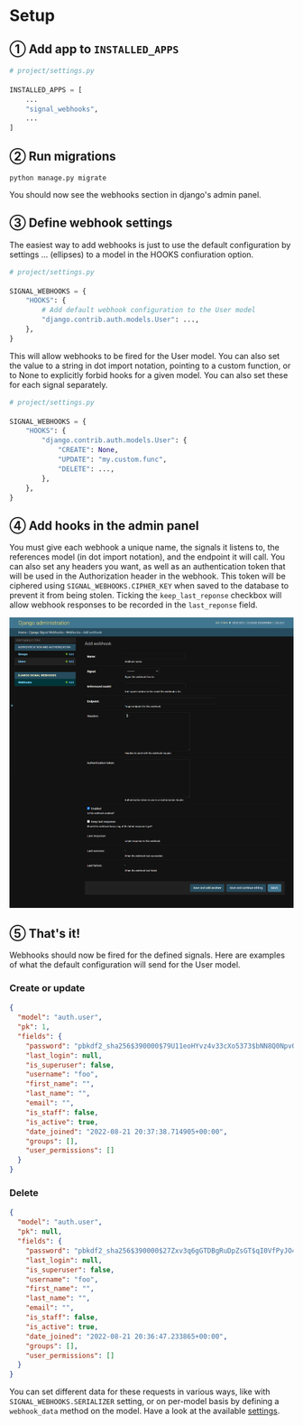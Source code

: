 # Setup

## ① Add app to `INSTALLED_APPS`

```python
# project/settings.py

INSTALLED_APPS = [
    ...
    "signal_webhooks",
    ...
]
```

## ② Run migrations

```shell
python manage.py migrate
```

You should now see the webhooks section in django's admin panel.

## ③ Define webhook settings

The easiest way to add webhooks is just to use the default
configuration by settings ... (ellipses) to a model in the
HOOKS confiuration option.

```python
# project/settings.py

SIGNAL_WEBHOOKS = {
    "HOOKS": {
        # Add default webhook configuration to the User model
        "django.contrib.auth.models.User": ...,
    },
}
```

This will allow webhooks to be fired for the User model.
You can also set the value to a string in dot import notation,
pointing to a custom function, or to None to explicitly forbid
hooks for a given model. You can also set these for each signal
separately.

```python
# project/settings.py

SIGNAL_WEBHOOKS = {
    "HOOKS": {
        "django.contrib.auth.models.User": {
            "CREATE": None,
            "UPDATE": "my.custom.func",
            "DELETE": ...,
        },
    },
}
```

## ④ Add hooks in the admin panel

You must give each webhook a unique name, the signals it listens to,
the references model (in dot import notation), and the endpoint
it will call. You can also set any headers you want, as well as
an authentication token that will be used in the Authorization
header in the webhook. This token will be ciphered using
`SIGNAL_WEBHOOKS.CIPHER_KEY` when saved to the database to
prevent it from being stolen. Ticking the `keep_last_reponse`
checkbox will allow webhook responses to be recorded in the
`last_reponse` field.


![Webhooks in admin panel][admin_panel]


## ⑤ That's it!

Webhooks should now be fired for the defined signals. Here are
examples of what the default configuration will send for the User
model.

### Create or update
```json
{
  "model": "auth.user",
  "pk": 1,
  "fields": {
    "password": "pbkdf2_sha256$390000$79U11eoHYvz4v33cXo5373$bNN8Q0NpvOowd1od9pBUNG1WJ4zUIz4eOlaSOQNbop8=",
    "last_login": null,
    "is_superuser": false,
    "username": "foo",
    "first_name": "",
    "last_name": "",
    "email": "",
    "is_staff": false,
    "is_active": true,
    "date_joined": "2022-08-21 20:37:38.714905+00:00",
    "groups": [],
    "user_permissions": []
  }
}
```

### Delete
```json
{
  "model": "auth.user",
  "pk": null,
  "fields": {
    "password": "pbkdf2_sha256$390000$27Zxv3q6gGTDBgRuDpZsGT$qI0VfPyJO4+KkGp1oK65Q/P84ijO5NvK7BmyKN5KFLM=",
    "last_login": null,
    "is_superuser": false,
    "username": "foo",
    "first_name": "",
    "last_name": "",
    "email": "",
    "is_staff": false,
    "is_active": true,
    "date_joined": "2022-08-21 20:36:47.233865+00:00",
    "groups": [],
    "user_permissions": []
  }
}
```

You can set different data for these requests in various ways,
like with `SIGNAL_WEBHOOKS.SERIALIZER` setting, or on per-model
basis by defining a `webhook_data` method on the model.
Have a look at the available [settings].


[admin_panel]: https://raw.githubusercontent.com/MrThearMan/django-signal-webhooks/main/docs/img/admin_panel.png
[settings]: https://github.com/MrThearMan/django-signal-webhooks/blob/main/signal_webhooks/settings.py

